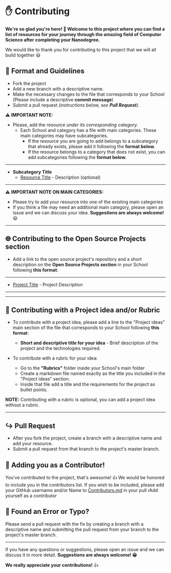 # ✋ Contributing 

**We're so glad you're here! 🎉 Welcome to this project where you can find a list of resources for your journey through the amazing field of Computer Science after completing your Nanodegree.** 

We would like to thank you for contributing to this project that we will all build together 😃

## 📑 Format and Guidelines

- Fork the project
- Add a new branch with a descriptive name.
- Make the necessary changes to the file that corresponds to your School (Please include a descriptive **commit message**)
- Submit a pull request  *(instructions below, see **Pull Request**)*.



⚠️ **IMPORTANT NOTE:**

- Please, add the resource *under its corresponding category*.
    - Each School and category has a file with main categories. These main categories may have subcategories.
        - If the resource you are going to add belongs to a subcategory that already exists, please add it following the **format below.**
      - If the resource belongs to a category that does not exist, you can add subcategories following the **format below**.

--------------

 - **Subcategory Title**
      - [Resource Title]() - Description (optional)


-------
      

⚠️ **IMPORTANT NOTE ON MAIN CATEGORIES:**

   - Please try to add your resource into one of the existing main categories 
   - If you think a file may need an additional main category, please open an issue and we can discuss your idea. **Suggestions are always welcome!** 😃  

----

## 🌐 Contributing to the Open Source Projects section

  - Add a link to the open source project's repository and a short description on the **Open Source Projects section** in your School following **this format**:

-----

- [Project Title]() - Project Description
                   
--------


----

## 🔧 Contributing with a Project idea and/or Rubric

- To contribute with a project idea, please add a line to the "Project ideas" main section of the file that corresponds to your School following **this format**:

   - **Short and descriptive title for your idea** - Brief description of the project and the technologies required.

- To contribute with a rubric for your idea:

   - Go to the **"Rubrics"** folder inside your School's main folder
   - Create a markdown file named exactly as the title you included in the "Project ideas" section.  
   - Inside that file add a title and the requirements for the project as bullet points.


**NOTE:** Contributing with a rubric is optional, you can add a project idea without a rubric.

----


## ↪️  Pull Request

- After you fork the project, create a branch with a descriptive name and add your resource.
-  Submit a pull request from that branch to the project's master branch.


## 🙌 Adding you as a Contributor!

You've contributed to the project, that's awesome! 👍 We would be honored to include you in the contributors list. If you wish to be included, please add your GitHub username and/or Name to [Contributors.md](Contributors.md) in your pull rAdd yourself as a contributor


## 👀 Found an Error or Typo?

 Please send a pull request with the fix by creating a branch with a descriptive name and submitting the pull request from your branch to the project's master branch.

----

If you have any questions or suggestions, please open  an issue and we can discuss it in more detail. **Suggestions are always welcome! 😀**

**We really appreciate your contributions!** 👍 
